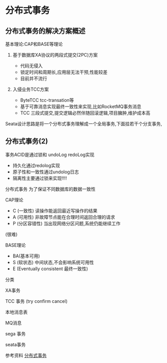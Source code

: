# 分布式事务

## 分布式事务的解决方案概述

基本理论:CAP和BASE等理论

1. 基于数据库XA协议的两段式提交(2PC)方案
   - 代码无侵入
   - 锁定时间和周期长,应用层无法干预,性能较差
   - 目前并不流行

2. 入侵业务TCC方案
   - ByteTCC tcc-transation等
   - 基于可靠消息实现最终一致性来实现,比如RocketMQ事务消息
   - TCC 三段式提交,提交逻辑必然伴随回滚逻辑,项目臃肿,维护成本高

Seata设计思路是将一个分布式事务理解成一个全局事务,下面挂若干个分支事务,

## 分布式事务(2)

事务ACID是通过锁和 undoLog redoLog实现

- 持久化通过redolog实现
- 原子性和一致性通过undolog日志
- 隔离性主要通过锁来实现!!!!

分布式事务 为了保证不同数据库的数据一致性

CAP理论

- C (一致性) 读操作能返回最近写操作的结果
- A (可用性) 非故障节点能在合理时间返回合理的请求
- P (分区容错性) 当出现网络分区问题,系统仍能继续工作

(很难)

BASE理论

- BA(基本可用)
- S (软状态) 中间状态,不会影响系统可用性
- E (Eventually consistent 最终一致性) 

分类

XA事务

TCC 事务 (try confirm cancel)

本地消息表

MQ消息

sega 事务

seata事务


参考资料
[分布式事务](https://juejin.im/post/6844903647197806605)
